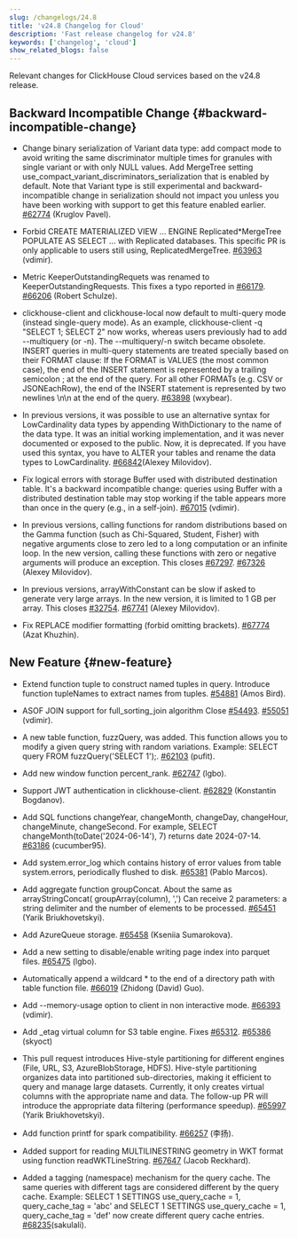 ```yaml
---
slug: /changelogs/24.8
title: 'v24.8 Changelog for Cloud'
description: 'Fast release changelog for v24.8'
keywords: ['changelog', 'cloud']
show_related_blogs: false
---
```


Relevant changes for ClickHouse Cloud services based on the v24.8 release.

## Backward Incompatible Change {#backward-incompatible-change}

- Change binary serialization of Variant data type: add compact mode to avoid writing the same discriminator multiple times for granules with single variant or with only NULL values. Add MergeTree setting use_compact_variant_discriminators_serialization that is enabled by default. Note that Variant type is still experimental and backward-incompatible change in serialization should not impact you unless you have been working with support to get this feature enabled earlier. [#62774](https://github.com/ClickHouse/ClickHouse/pull/62774) (Kruglov Pavel).

- Forbid CREATE MATERIALIZED VIEW ... ENGINE Replicated*MergeTree POPULATE AS SELECT ... with Replicated databases. This specific PR is only applicable to users still using, ReplicatedMergeTree. [#63963](https://github.com/ClickHouse/ClickHouse/pull/63963) (vdimir).

- Metric KeeperOutstandingRequets was renamed to KeeperOutstandingRequests. This fixes a typo reported in [#66179](https://github.com/ClickHouse/ClickHouse/issues/66179). [#66206](https://github.com/ClickHouse/ClickHouse/pull/66206) (Robert Schulze).

- clickhouse-client and clickhouse-local now default to multi-query mode (instead single-query mode). As an example, clickhouse-client -q "SELECT 1; SELECT 2" now works, whereas users previously had to add --multiquery (or -n). The --multiquery/-n switch became obsolete. INSERT queries in multi-query statements are treated specially based on their FORMAT clause: If the FORMAT is VALUES (the most common case), the end of the INSERT statement is represented by a trailing semicolon ; at the end of the query. For all other FORMATs (e.g. CSV or JSONEachRow), the end of the INSERT statement is represented by two newlines \n\n at the end of the query. [#63898](https://github.com/ClickHouse/ClickHouse/pull/63898) (wxybear).

- In previous versions, it was possible to use an alternative syntax for LowCardinality data types by appending WithDictionary to the name of the data type. It was an initial working implementation, and it was never documented or exposed to the public. Now, it is deprecated. If you have used this syntax, you have to ALTER your tables and rename the data types to LowCardinality. [#66842](https://github.com/ClickHouse/ClickHouse/pull/66842)(Alexey Milovidov).

- Fix logical errors with storage Buffer used with distributed destination table. It's a backward incompatible change: queries using Buffer with a distributed destination table may stop working if the table appears more than once in the query (e.g., in a self-join). [#67015](https://github.com/vdimir) (vdimir).

- In previous versions, calling functions for random distributions based on the Gamma function (such as Chi-Squared, Student, Fisher) with negative arguments close to zero led to a long computation or an infinite loop. In the new version, calling these functions with zero or negative arguments will produce an exception. This closes [#67297](https://github.com/ClickHouse/ClickHouse/issues/67297). [#67326](https://github.com/ClickHouse/ClickHouse/pull/67326) (Alexey Milovidov).

- In previous versions, arrayWithConstant can be slow if asked to generate very large arrays. In the new version, it is limited to 1 GB per array. This closes [#32754](https://github.com/ClickHouse/ClickHouse/issues/32754). [#67741](https://github.com/ClickHouse/ClickHouse/pull/67741) (Alexey Milovidov).

- Fix REPLACE modifier formatting (forbid omitting brackets). [#67774](https://github.com/ClickHouse/ClickHouse/pull/67774) (Azat Khuzhin).


## New Feature {#new-feature}

- Extend function tuple to construct named tuples in query. Introduce function tupleNames to extract names from tuples. [#54881](https://github.com/ClickHouse/ClickHouse/pull/54881) (Amos Bird).

- ASOF JOIN support for full_sorting_join algorithm Close [#54493](https://github.com/ClickHouse/ClickHouse/issues/54493). [#55051](https://github.com/ClickHouse/ClickHouse/pull/55051) (vdimir).

- A new table function, fuzzQuery, was added. This function allows you to modify a given query string with random variations. Example: SELECT query FROM fuzzQuery('SELECT 1');. [#62103](https://github.com/ClickHouse/ClickHouse/pull/62103) (pufit).

- Add new window function percent_rank. [#62747](https://github.com/ClickHouse/ClickHouse/pull/62747) (lgbo).

- Support JWT authentication in clickhouse-client. [#62829](https://github.com/ClickHouse/ClickHouse/pull/62829) (Konstantin Bogdanov).

- Add SQL functions changeYear, changeMonth, changeDay, changeHour, changeMinute, changeSecond. For example, SELECT changeMonth(toDate('2024-06-14'), 7) returns date 2024-07-14. [#63186](https://github.com/ClickHouse/ClickHouse/pull/63186) (cucumber95).

- Add system.error_log which contains history of error values from table system.errors, periodically flushed to disk. [#65381](https://github.com/ClickHouse/ClickHouse/pull/65381) (Pablo Marcos).

- Add aggregate function groupConcat. About the same as arrayStringConcat( groupArray(column), ',') Can receive 2 parameters: a string delimiter and the number of elements to be processed. [#65451](https://github.com/ClickHouse/ClickHouse/pull/65451) (Yarik Briukhovetskyi).

- Add AzureQueue storage. [#65458](https://github.com/ClickHouse/ClickHouse/pull/65458) (Kseniia Sumarokova).

- Add a new setting to disable/enable writing page index into parquet files. [#65475](https://github.com/ClickHouse/ClickHouse/pull/65475) (lgbo).

- Automatically append a wildcard * to the end of a directory path with table function file. [#66019](https://github.com/ClickHouse/ClickHouse/pull/66019) (Zhidong (David) Guo).

- Add --memory-usage option to client in non interactive mode. [#66393](https://github.com/ClickHouse/ClickHouse/pull/66393) (vdimir).

- Add _etag virtual column for S3 table engine. Fixes [#65312](https://github.com/ClickHouse/ClickHouse/issues/65312). [#65386](https://github.com/ClickHouse/ClickHouse/pull/65386) (skyoct)

- This pull request introduces Hive-style partitioning for different engines (File, URL, S3, AzureBlobStorage, HDFS). Hive-style partitioning organizes data into partitioned sub-directories, making it efficient to query and manage large datasets. Currently, it only creates virtual columns with the appropriate name and data. The follow-up PR will introduce the appropriate data filtering (performance speedup). [#65997](https://github.com/ClickHouse/ClickHouse/pull/65997) (Yarik Briukhovetskyi).

- Add function printf for spark compatibility. [#66257](https://github.com/ClickHouse/ClickHouse/pull/66257) (李扬).

- Added support for reading MULTILINESTRING geometry in WKT format using function readWKTLineString. [#67647](https://github.com/ClickHouse/ClickHouse/pull/67647) (Jacob Reckhard).

- Added a tagging (namespace) mechanism for the query cache. The same queries with different tags are considered different by the query cache. Example: SELECT 1 SETTINGS use_query_cache = 1, query_cache_tag = 'abc' and SELECT 1 SETTINGS use_query_cache = 1, query_cache_tag = 'def' now create different query cache entries. [#68235](https://github.com/ClickHouse/ClickHouse/pull/68235)(sakulali).
